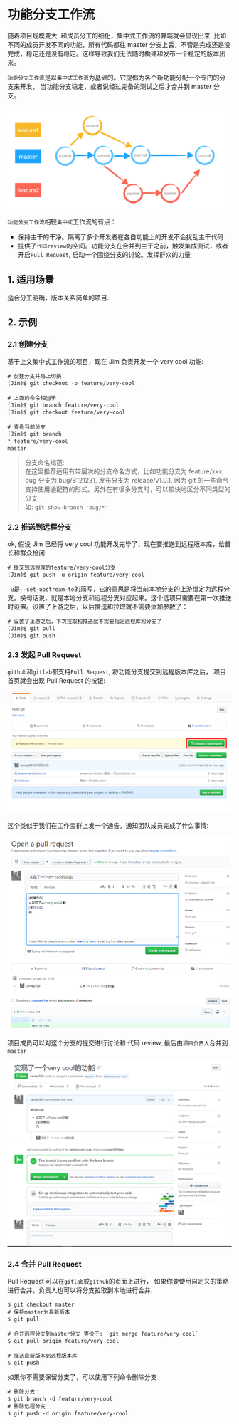 # 功能分支工作流

随着项目规模变大, 和成员分工的细化，集中式工作流的弊端就会显现出来, 比如不同的成员开发不同的功能，所有代码都往 master 分支上丢，不管是完成还是没完成，稳定还是没有稳定。这样导致我们无法随时构建和发布一个稳定的版本出来。

`功能分支工作流`是以`集中式工作流`为基础的。它提倡为各个新功能分配一个专门的分支来开发， 当功能分支稳定，或者说经过完备的测试之后才合并到 master 分支。

![功能分支工作流配图](images/feature_flow.png)

`功能分支工作流`相较`集中式`工作流的有点：

* 保持主干的干净。隔离了多个开发者在各自功能上的开发不会扰乱主干代码
* 提供了`代码review`的空间。功能分支在合并到主干之前，触发集成测试，或者开启`Pull Request`, 启动一个围绕分支的讨论。发挥群众的力量

## 1. 适用场景

适合分工明确，版本关系简单的项目.

## 2. 示例

### 2.1 创建分支

基于上文集中式工作流的项目，现在 Jim 负责开发一个 very cool 功能:

```shell
# 创建分支并马上切换
(Jim)$ git checkout -b feature/very-cool

# 上面的命令相当于
(Jim)$ git branch feature/very-cool
(Jim)$ git checkout feature/very-cool

# 查看当前分支
(Jim)$ git branch
* feature/very-cool
master
```

> 分支命名规范: <br/>
> 在这里推荐适用有带层次的分支命名方式，比如功能分支为 feature/xxx, bug 分支为 bug/B121231,
> 发布分支为 release/v1.0.1. 因为 git 的一些命令支持使用通配符的形式。另外在有很多分支时，可以较快地区分不同类型的分支<br/>
> 如: `git show-branch 'bug/*'`

### 2.2 推送到远程分支

ok, 假设 Jim 已经将 very cool 功能开发完毕了，现在要推送到远程版本库，给首长和群众检阅:

```shell
# 提交到远程库的feature/very-cool分支
(Jim)$ git push -u origin feature/very-cool
```

`-u`是`--set-upstream-to`的简写，它的意思是将当前本地分支的上游绑定为远程分支。换句话说，就是本地分支和远程分支对应起来。这个选项只需要在第一次推送时设置。设置了上游之后，以后推送和拉取就不需要添加参数了：

```shell
# 设置了上游之后，下次拉取和推送就不需要指定远程库和分支了
(Jim)$ git pull
(Jim)$ git push
```

### 2.3 发起 Pull Request

`github`和`gitlab`都支持`Pull Request`, 将功能分支提交到远程版本库之后， 项目首页就会出现 Pull Request 的按钮:

![pull request](images/pr1.png)

这个类似于我们在工作宝群上发一个通告，通知团队成员完成了什么事情:

![pull request](images/pr2.png)

项目成员可以对这个分支的提交进行讨论和 代码 review, 最后由`项目负责人`合并到`master`

![pull request](images/pr3.png)

### 2.4 合并 Pull Request

Pull Request 可以在`gitlab`或`github`的页面上进行， 如果你要使用自定义的策略进行合并。负责人也可以将分支拉取到本地进行合并.

```shell
$ git checkout master
# 保持master为最新版本
$ git pull

# 合并远程分支到master分支 等价于: `git merge feature/very-cool`
$ git pull origin feature/very-cool

# 推送最新版本到远程版本库
$ git push
```

如果你不需要保留分支了，可以使用下列命令删除分支

```shell
# 删除分支：
$ git branch -d feature/very-cool
# 删除远程分支
$ git push -d origin feature/very-cool
```
